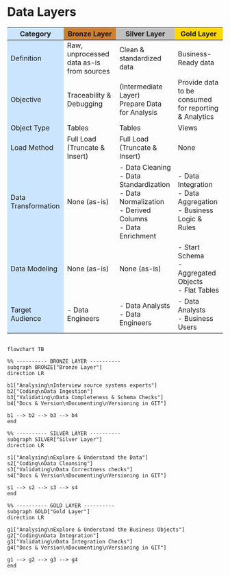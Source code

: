 # Data Layers

<table>
  <thead>
    <tr>
      <th style="background-color:#cce5ff;">Category</th>
      <th style="background-color:#cd7f32;">Bronze Layer</th>
      <th style="background-color:#c0c0c0;">Silver Layer</th>
      <th style="background-color:#ffd700;">Gold Layer</th>
    </tr>
  </thead>
  <tbody>
    <tr>
      <td style="background-color:#cce5ff;">Definition</td>
      <td>Raw, unprocessed data as-is from sources</td>
      <td>Clean & standardized data</td>
      <td>Business-Ready data</td>
    </tr>
    <tr>
      <td style="background-color:#cce5ff;">Objective</td>
      <td>Traceability & Debugging</td>
      <td>(Intermediate Layer)<br>Prepare Data for Analysis</td>
      <td>Provide data to be consumed<br>for reporting & Analytics</td>
    </tr>
    <tr>
      <td style="background-color:#cce5ff;">Object Type</td>
      <td>Tables</td>
      <td>Tables</td>
      <td>Views</td>
    </tr>
    <tr>
      <td style="background-color:#cce5ff;">Load Method</td>
      <td>Full Load<br>(Truncate & Insert)</td>
      <td>Full Load<br>(Truncate & Insert)</td>
      <td>None</td>
    </tr>
    <tr>
      <td style="background-color:#cce5ff;">Data Transformation</td>
      <td>None (as-is)</td>
      <td>- Data Cleaning<br>- Data Standardization<br>- Data Normalization<br>- Derived Columns<br>- Data Enrichment</td>
      <td>- Data Integration<br>- Data Aggregation<br>- Business Logic & Rules</td>
    </tr>
    <tr>
      <td style="background-color:#cce5ff;">Data Modeling</td>
      <td>None (as-is)</td>
      <td>None (as-is)</td>
      <td>- Start Schema<br>- Aggregated Objects<br>- Flat Tables</td>
    </tr>
    <tr>
      <td style="background-color:#cce5ff;">Target Audience</td>
      <td>- Data Engineers</td>
      <td>- Data Analysts<br>- Data Engineers</td>
      <td>- Data Analysts<br>- Business Users</td>
    </tr>
  </tbody>
</table>



``` mermaid

flowchart TB

%% ---------- BRONZE LAYER ----------
subgraph BRONZE["Bronze Layer"]
direction LR

b1["Analysing\nInterview source systems experts"]
b2["Coding\nData Ingestion"]
b3["Validating\nData Completeness & Schema Checks"]
b4["Docs & Version\nDocumenting\nVersioning in GIT"]

b1 --> b2 --> b3 --> b4
end

%% ---------- SILVER LAYER ----------
subgraph SILVER["Silver Layer"]
direction LR

s1["Analysing\nExplore & Understand the Data"]
s2["Coding\nData Cleansing"]
s3["Validating\nData Correctness checks"]
s4["Docs & Version\nDocumenting\nVersioning in GIT"]

s1 --> s2 --> s3 --> s4
end

%% ---------- GOLD LAYER ----------
subgraph GOLD["Gold Layer"]
direction LR

g1["Analysing\nExplore & Understand the Business Objects"]
g2["Coding\nData Integration"]
g3["Validating\nData Integration Checks"]
g4["Docs & Version\nDocumenting\nVersioning in GIT"]

g1 --> g2 --> g3 --> g4
end

```
